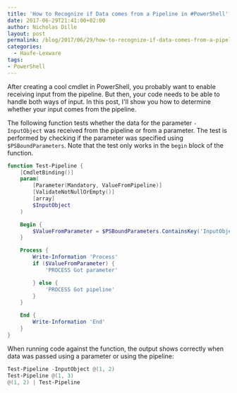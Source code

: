 ```yaml
---
title: 'How to Recognize if Data comes from a Pipeline in #PowerShell'
date: 2017-06-29T21:41:00+02:00
author: Nicholas Dille
layout: post
permalink: /blog/2017/06/29/how-to-recognize-if-data-comes-from-a-pipeline-in-powershell/
categories:
  - Haufe-Lexware
tags:
- PowerShell
---
```

After creating a cool cmdlet in PowerShell, you probably want to enable receiving input from the pipeline. But then, your code needs to be able to handle both ways of input. In this post, I'll show you how to determine whether your input comes from the pipeline.<!--more-->

The following function tests whether the data for the parameter `-InputObject` was received from the pipeline or from a parameter. The test is performed by checking if the parameter was specified using `$PSBoundParameters`. Note that the test only works in the `begin` block of the function.

```powershell
function Test-Pipeline {
    [CmdletBinding()]
    param(
        [Parameter(Mandatory, ValueFromPipeline)]
        [ValidateNotNullOrEmpty()]
        [array]
        $InputObject
    )

    Begin {
        $ValueFromParameter = $PSBoundParameters.ContainsKey('InputObject')
    }

    Process {
        Write-Information 'Process'
        if ($ValueFromParameter) {
            'PROCESS Got parameter'

        } else {
            'PROCESS Got pipeline'
        }
    }

    End {
        Write-Information 'End'
    }
}
```

When running code against the function, the output shows correctly when data was passed using a parameter or using the pipeline:

```powershell
Test-Pipeline -InputObject @(1, 2)
Test-Pipeline @(1, 3)
@(1, 2) | Test-Pipeline
```